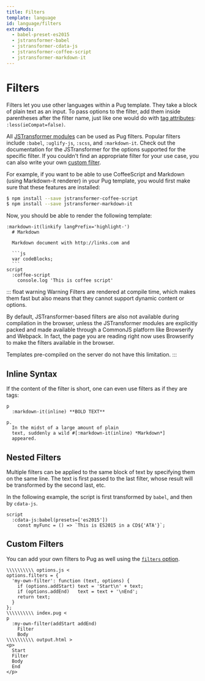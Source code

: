 ```yaml
---
title: Filters
template: language
id: language/filters
extraMods:
  - babel-preset-es2015
  - jstransformer-babel
  - jstransformer-cdata-js
  - jstransformer-coffee-script
  - jstransformer-markdown-it
---
```


# Filters

Filters let you use other languages within a Pug template.  They take a block of plain text as an input. To pass options to the filter, add them inside parentheses after the filter name, just like one would do with [tag attributes]: `:less(ieCompat=false)`.

All [JSTransformer modules] can be used as Pug filters. Popular filters include `:babel`, `:uglify-js`, `:scss`, and `:markdown-it`. Check out the documentation for the JSTransformer for the options supported for the specific filter. If you couldn't find an appropriate filter for your use case, you can also write your own [custom filter].

For example, if you want to be able to use CoffeeScript and Markdown (using Markdown-it renderer) in your Pug template, you would first make sure that these features are installed:

```sh
$ npm install --save jstransformer-coffee-script
$ npm install --save jstransformer-markdown-it
```

Now, you should be able to render the following template:

~~~pug-preview
:markdown-it(linkify langPrefix='highlight-')
  # Markdown

  Markdown document with http://links.com and

  ```js
  var codeBlocks;
  ```
script
  :coffee-script
    console.log 'This is coffee script'
~~~

::: float warning Warning
Filters are rendered at compile time, which makes them fast but also means that they cannot support dynamic content or options.

By default, JSTransformer-based filters are also not available during compilation in the browser, unless the JSTransformer modules are explicitly packed and made available through a CommonJS platform like Browserify and Webpack. In fact, the page you are reading right now uses Browserify to make the filters available in the browser.

Templates pre-compiled on the server do not have this limitation.
:::

## Inline Syntax

If the content of the filter is short, one can even use filters as if they are tags:

```pug-preview
p
  :markdown-it(inline) **BOLD TEXT**

p.
  In the midst of a large amount of plain
  text, suddenly a wild #[:markdown-it(inline) *Markdown*]
  appeared.
```

## Nested Filters

Multiple filters can be applied to the same block of text by specifying them on the same line. The text is first passed to the last filter, whose result will be transformed by the second last, etc.

In the following example, the script is first transformed by `babel`, and then by `cdata-js`.

```pug-preview
script
  :cdata-js:babel(presets=['es2015'])
    const myFunc = () => `This is ES2015 in a CD${'ATA'}`;
```

## Custom Filters

You can add your own filters to Pug as well using the [`filters` option][options].

```pug-preview-readonly demo
\\\\\\\\\\ options.js <
options.filters = {
  'my-own-filter': function (text, options) {
    if (options.addStart) text = 'Start\n' + text;
    if (options.addEnd)   text = text + '\nEnd';
    return text;
  }
};
\\\\\\\\\\ index.pug <
p
  :my-own-filter(addStart addEnd)
    Filter
    Body
\\\\\\\\\\ output.html >
<p>
  Start
  Filter
  Body
  End
</p>
```

[tag attributes]: attributes.html
[options]: ../api/reference.html#options
[JSTransformer modules]: https://www.npmjs.com/browse/keyword/jstransformer
[custom filter]: #custom-filters
